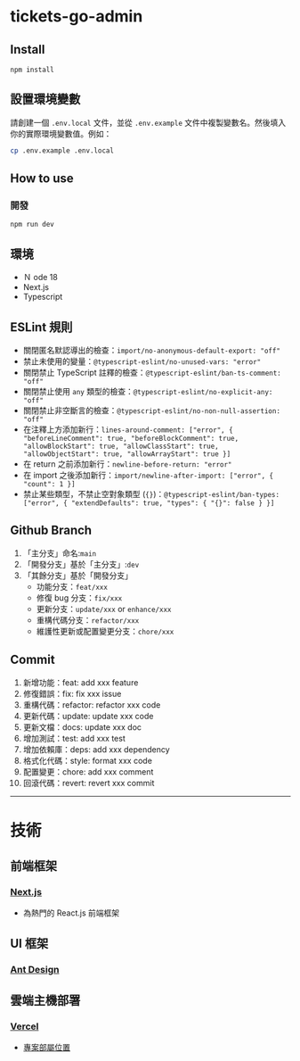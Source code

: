 # tickets-go-admin

## Install

```
npm install
```

## 設置環境變數

請創建一個 `.env.local` 文件，並從 `.env.example` 文件中複製變數名。然後填入你的實際環境變數值。例如：

```bash
cp .env.example .env.local
```

## How to use

### 開發

```
npm run dev
```

## 環境

- Ｎ ode 18
- Next.js
- Typescript

## ESLint 規則

- 關閉匿名默認導出的檢查：`import/no-anonymous-default-export: "off"`
- 禁止未使用的變量：`@typescript-eslint/no-unused-vars: "error"`
- 關閉禁止 TypeScript 註釋的檢查：`@typescript-eslint/ban-ts-comment: "off"`
- 關閉禁止使用 `any` 類型的檢查：`@typescript-eslint/no-explicit-any: "off"`
- 關閉禁止非空斷言的檢查：`@typescript-eslint/no-non-null-assertion: "off"`
- 在注釋上方添加新行：`lines-around-comment: ["error", { "beforeLineComment": true, "beforeBlockComment": true, "allowBlockStart": true, "allowClassStart": true, "allowObjectStart": true, "allowArrayStart": true }]`
- 在 return 之前添加新行：`newline-before-return: "error"`
- 在 import 之後添加新行：`import/newline-after-import: ["error", { "count": 1 }]`
- 禁止某些類型，不禁止空對象類型 (`{}`)：`@typescript-eslint/ban-types: ["error", { "extendDefaults": true, "types": { "{}": false } }]`

## Github Branch

1. 「主分支」命名:`main`
2. 「開發分支」基於「主分支」:`dev`
3. 「其餘分支」基於「開發分支」
   - 功能分支：`feat/xxx`
   - 修復 bug 分支：`fix/xxx`
   - 更新分支：`update/xxx` or `enhance/xxx`
   - 重構代碼分支：`refactor/xxx`
   - 維護性更新或配置變更分支：`chore/xxx`

## Commit

1.  新增功能：feat: add xxx feature
2.  修復錯誤：fix: fix xxx issue
3.  重構代碼：refactor: refactor xxx code
4.  更新代碼：update: update xxx code
5.  更新文檔：docs: update xxx doc
6.  增加測試：test: add xxx test
7.  增加依賴庫：deps: add xxx dependency
8.  格式化代碼：style: format xxx code
9.  配置變更：chore: add xxx comment
10. 回滾代碼：revert: revert xxx commit

---

# 技術

## 前端框架

### [Next.js](https://nextjs.org/)

- 為熱門的 React.js 前端框架

## UI 框架

### [Ant Design](https://ant.design/index-cn)

## 雲端主機部署

### [Vercel](https://vercel.com/)

- [專案部屬位置](https://tickets-go-admin.vercel.app/)
